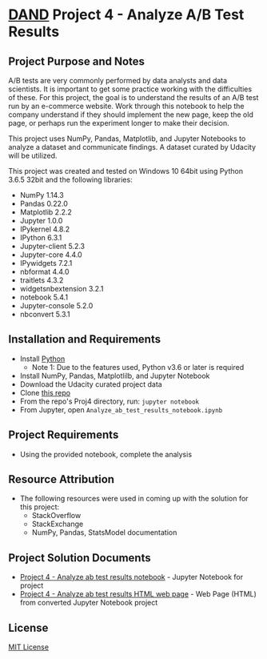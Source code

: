 # [DAND](https://www.udacity.com/course/data-analyst-nanodegree--nd002) Project 4 - Analyze A/B Test Results

## Project Purpose and Notes
A/B tests are very commonly performed by data analysts and data scientists. It is important to get some practice working with the difficulties of these.  For this project, the goal is to understand the results of an A/B test run by an e-commerce website. Work through this notebook to help the company understand if they should implement the new page, keep the old page, or perhaps run the experiment longer to make their decision.

This project uses NumPy, Pandas, Matplotlib, and Jupyter Notebooks to analyze a dataset and communicate findings.  A dataset curated by Udacity will be utilized.

This project was created and tested on Windows 10 64bit using Python 3.6.5 32bit and the following libraries:
* NumPy 1.14.3
* Pandas 0.22.0
* Matplotlib 2.2.2
* Jupyter 1.0.0
* IPykernel 4.8.2
* IPython 6.3.1
* Jupyter-client 5.2.3
* Jupyter-core 4.4.0
* IPywidgets 7.2.1
* nbformat 4.4.0
* traitlets 4.3.2
* widgetsnbextension 3.2.1
* notebook 5.4.1
* Jupyter-console 5.2.0
* nbconvert 5.3.1

## Installation and Requirements
* Install [Python](https://www.python.org/downloads/)
    * Note 1: Due to the features used, Python v3.6 or later is required
* Install NumPy, Pandas, Matplotlilb, and Jupyter Notebook
* Download the Udacity curated project data
* Clone [this repo](https://github.com/sockduct/Udacity-DAND)
* From the repo's Proj4 directory, run:  `jupyter notebook`
* From Jupyter, open `Analyze_ab_test_results_notebook.ipynb`

## Project Requirements
* Using the provided notebook, complete the analysis

## Resource Attribution
* The following resources were used in coming up with the solution for this project:
    * StackOverflow
    * StackExchange
    * NumPy, Pandas, StatsModel documentation

## Project Solution Documents
* [Project 4 - Analyze ab test results notebook](Analyze_ab_test_results_notebook.ipynb) - Jupyter Notebook for project
* [Project 4 - Analyze ab test results HTML web page](Analyze_ab_test_results_notebook.html) - Web Page (HTML) from converted Jupyter Notebook project

## License
[MIT License](LICENSE)

